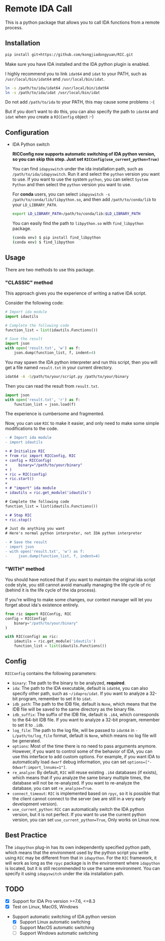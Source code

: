 # Remote IDA Call

This is a python package that allows you to call IDA functions from a remote process.

## Installation

```bash
pip install git+https://github.com/kongjiadongyuan/RIC.git
```

Make sure you have IDA installed and the IDA python plugin is enabled.

I highly recommend you to link `idat64` and `idat` to your PATH, such as `/usr/local/bin/idat64` and `/usr/local/bin/idat`.

```bash
ln -s /path/to/ida/idat64 /usr/local/bin/idat64
ln -s /path/to/ida/idat /usr/local/bin/idat
```

Do not add `/path/to/ida` to your PATH, this may cause some problems :-(

But if you don't want to do this, you can also specify the path to `idat64` and `idat` when you create a `RICConfig` object :-)

## Configuration

- IDA Python switch

    **RICConfig now supports automatic switching of IDA python version, so you can skip this step. Just set `RICConfig(use_current_python=True)`**

    You can find `idapyswitch` under the ida installation path, such as `/path/to/ida/idapyswitch`. Run it and select the `python` version you want to use. If you want to use the system `python`, you can select `System Python` and then select the `python` version you want to use.

    For **conda** users, you can select `idapyswitch -s /path/to/conda/lib/libpython.so`, and then add `/path/to/conda/lib` to your `LD_LIBRARY_PATH`.
    ```bash
    export LD_LIBRARY_PATH=/path/to/conda/lib:$LD_LIBRARY_PATH
    ```
    
    You can easily find the path to `libpython.so` with `find_libpython` package.
    ```bash
    (conda env) $ pip install find_libpython
    (conda env) $ find_libpython
    ```

## Usage

There are two methods to use this package.

### "CLASSIC" method

This approach gives you the experience of writing a native IDA script.

Consider the following code:

```python
# Import ida module
import idautils

# Complete the following code
function_list = list(idautils.Functions())

# Save the result
import json
with open('result.txt', 'w') as f:
    json.dump(function_list, f, indent=4)
```

You may spawn the IDA python interpreter and run this script, then you will get a file named `result.txt` in your current directory.

```bash
idat64 -A -S/path/to/your/script.py /path/to/your/binary
```

Then you can read the result from `result.txt`.

```python
import json
with open('result.txt', 'r') as f:
    function_list = json.load(f)
```

The experience is cumbersome and fragmented.

Now, you can use `RIC` to make it easier, and only need to make some simple modifications to the code.

```diff
- # Import ida module
- import idautils

+ # Initialize RIC
+ from ric import RICConfig, RIC
+ config = RICConfig(
+     binary="/path/to/your/binary"
+ )
+ ric = RIC(config)
+ ric.start()
+ 
+ # "import" ida module
+ idautils = ric.get_module('idautils')

# Complete the following code
function_list = list(idautils.Functions())

+ # Stop RIC
+ ric.stop()

# Just do anything you want
# Here's normal python interpreter, not IDA python interpreter

- # Save the result
- import json
- with open('result.txt', 'w') as f:
-     json.dump(function_list, f, indent=4)
```

### "WITH" method

You should have noticed that if you want to maintain the original ida script code style, you still cannot avoid manually managing the life cycle of ric (behind it is the life cycle of the ida process). 

If you're willing to make some changes, our context manager will let you forget about ida's existence entirely.

```python
from ric import RICConfig, RIC
config = RICConfig(
    binary="/path/to/your/binary"
)

with RIC(config) as ric:
    idautils = ric.get_module('idautils')
    function_list = list(idautils.Functions())
```

## Config

`RICConfig` contains the following parameters:
- `binary`: The path to the binary to be analyzed, **required**.
- `ida`: The path to the IDA executable, default is `idat64`, you can also specify other path, such as `~/idapro/idat`. If you want to analyze a 32-bit program, remember to set it to `idat`.
- `idb_path`: The path to the IDB file, default is `None`, which means that the IDB file will be saved to the same directory as the binary file.
- `idb_suffix`: The suffix of the IDB file, default is `.i64`, which corresponds to the 64-bit IDB file. If you want to analyze a 32-bit program, remember to set it to `.idb`.
- `log_file`: The path to the log file, will be passed to `idat64` in `-L/path/to/log_file` format, default is `None`, which means no log file will be generated.
- `options`: Most of the time there is no need to pass arguments anymore. However, if you want to control some of the behavior of IDA, you can use this interface to add custom options. For example, if you want IDA to automatically load `dwarf` debug information, you can set `options=["-Odwarf:import_lnnums=1"]`.
- `re_analyze`: By default, `RIC` will reuse existing `.i64` databases (if exists), which means that if you analyze the same binary multiple times, the database will not be re-analyzed. If you want to re-analyze the database, you can set `re_analyze=True`.
- `connect_timeout`: `RIC` is implemented based on `rpyc`, so it is possible that the client cannot connect to the server (we are still in a very early development version).
- `use_current_python`: `RIC` can automatically switch the IDA python version, but it is not perfect. If you want to use the current python version, you can set `use_current_python=True`, Only works on Linux now.


## Best Practice

The `idapython` plug-in has its own independently specified python path, which means that the environment used by the python script you write using `RIC` may be different from that in `idapython`. For the `RIC` framework, it will work as long as the `rpyc` package is in the environment where `idapython` is located, but it is still recommended to use the same environment. You can specify it using `idapyswitch` under the ida installation path.


## TODO

- [x] Support for IDA Pro version >=7.6, <=8.3
- [x] Test on Linux, MacOS, Windows
- Support automatic switching of IDA python version
    - [x] Support Linux automatic switching
    - [ ] Support MacOS automatic switching
    - [ ] Support Windows automatic switching